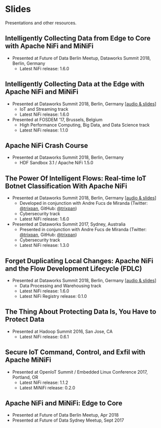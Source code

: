 # Slides
Presentations and other resources. 

## Intelligently Collecting Data from Edge to Core with Apache NiFi and MiNiFi
* Presented at Future of Data Berlin Meetup, Dataworks Summit 2018, Berlin, Germany
    - Latest NiFi release: 1.6.0

## Intelligently Collecting Data at the Edge with Apache NiFi and MiNiFi
* Presented at Dataworks Summit 2018, Berlin, Germany [[audio & slides](https://www.youtube.com/watch?v=4m3Uuz3RpLg)]
    - IoT and Streaming track
    - Latest NiFi release: 1.6.0
* Presented at FOSDEM '17, Brussels, Belgium
    - High Performance Computing, Big Data, and Data Science track
    - Latest NiFi release: 1.1.0
    
## Apache NiFi Crash Course
* Presented at Dataworks Summit 2018, Berlin, Germany
    - HDF Sandbox 3.1 / Apache NiFi 1.5.0

## The Power Of Intelligent Flows: Real-time IoT Botnet Classification With Apache NiFi
* Presented at Dataworks Summit 2018, Berlin, Germany [[audio & slides](https://www.youtube.com/watch?v=zSfWoMpO_4Q)]
    - Developed in conjunction with Andre Fucs de Miranda (Twitter: [@trixpan](https://twitter.com/trixpan), GitHub: [@trixpan](https://github.com/trixpan))
    - Cybersecurity track
    - Latest NiFi release: 1.6.0
* Presented at Dataworks Summit 2017, Sydney, Australia
    - Presented in conjunction with Andre Fucs de Miranda (Twitter: [@trixpan](https://twitter.com/trixpan), GitHub: [@trixpan](https://github.com/trixpan))
    - Cybersecurity track
    - Latest NiFi release: 1.3.0

## Forget Duplicating Local Changes: Apache NiFi and the Flow Development Lifecycle (FDLC)
* Presented at Dataworks Summit 2018, Berlin, Germany [[audio & slides](https://www.youtube.com/watch?v=JOEjU8tYqXs)]
    - Data Processing and Warehousing track
    - Latest NiFi release: 1.6.0
    - Latest NiFi Registry release: 0.1.0

## The Thing About Protecting Data Is, You Have to Protect Data
* Presented at Hadoop Summit 2016, San Jose, CA
    - Latest NiFi release: 0.6.1
    
## Secure IoT Command, Control, and Exfil with Apache MiNiFi
*  Presented at OpenIoT Summit / Embedded Linux Conference 2017, Portland, OR
    -  Latest NiFi release: 1.1.2
    -  Latest MiNiFi release: 0.2.0
    
## Apache NiFi and MiNiFi: Edge to Core
* Presented at Future of Data Berlin Meetup, Apr 2018
* Presented at Future of Data Sydney Meetup, Sept 2017
    

